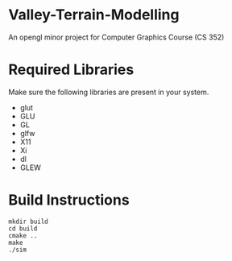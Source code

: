 # Valley-Terrain-Modelling
An opengl minor project for Computer Graphics Course (CS 352)

# Required Libraries
Make sure the following libraries are present in your system.
- glut
- GLU
- GL
- glfw
- X11
- Xi
- dl
- GLEW
# Build Instructions

```
mkdir build  
cd build
cmake ..
make
./sim
```
